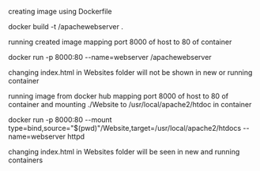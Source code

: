 creating image using Dockerfile

docker build -t <DockerID>/apachewebserver .



running created image mapping port 8000 of host to 80 of container

docker run -p 8000:80 --name=webserver <DockerID>/apachewebserver

changing index.html in Websites folder will not be shown in new or running container




running image from docker hub mapping port 8000 of host to 80 of container and mounting ./Website to /usr/local/apache2/htdoc in container

docker run -p 8000:80 --mount type=bind,source="$(pwd)"/Website,target=/usr/local/apache2/htdocs --name=webserver httpd

changing index.html in Websites folder will be seen in new and running containers
